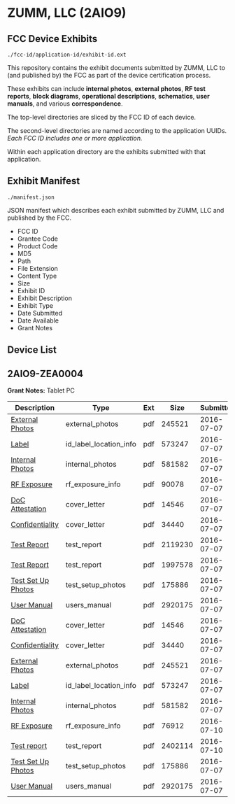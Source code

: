 # ZUMM, LLC (2AIO9)
## FCC Device Exhibits

```
./fcc-id/application-id/exhibit-id.ext
```

This repository contains the exhibit documents submitted by ZUMM, LLC to (and published by) the FCC as part of the device certification process.

These exhibits can include **internal photos**, **external photos**, **RF test reports**, **block diagrams**, **operational descriptions**, **schematics**, **user manuals**, and various **correspondence**.

The top-level directories are sliced by the FCC ID of each device.

The second-level directories are named according to the application UUIDs. *Each FCC ID includes one or more application.*

Within each application directory are the exhibits submitted with that application. 

## Exhibit Manifest

```
./manifest.json
```

JSON manifest which describes each exhibit submitted by ZUMM, LLC and published by the FCC.

- FCC ID
- Grantee Code
- Product Code
- MD5
- Path
- File Extension
- Content Type
- Size
- Exhibit ID
- Exhibit Description
- Exhibit Type
- Date Submitted
- Date Available
- Grant Notes

## Device List
## 2AIO9-ZEA0004
**Grant Notes:** Tablet PC

| Description | Type | Ext | Size | Submitted | Available |
| ----------- | ---- | --- | ---- | --------- | --------- |
| [External Photos](2AIO9-ZEA0004/5e79a03423e7666601753db4b61418f0/3054424.pdf) | external_photos | pdf | 245521 | 2016-07-07 | 2016-07-10 |
| [Label](2AIO9-ZEA0004/5e79a03423e7666601753db4b61418f0/3054426.pdf) | id_label_location_info | pdf | 573247 | 2016-07-07 | 2016-07-10 |
| [Internal Photos](2AIO9-ZEA0004/5e79a03423e7666601753db4b61418f0/3054425.pdf) | internal_photos | pdf | 581582 | 2016-07-07 | 2016-07-10 |
| [RF Exposure](2AIO9-ZEA0004/5e79a03423e7666601753db4b61418f0/3054480.pdf) | rf_exposure_info | pdf | 90078 | 2016-07-07 | 2016-07-10 |
| [DoC Attestation](2AIO9-ZEA0004/5e79a03423e7666601753db4b61418f0/3054422.pdf) | cover_letter | pdf | 14546 | 2016-07-07 | 2016-07-10 |
| [Confidentiality](2AIO9-ZEA0004/5e79a03423e7666601753db4b61418f0/3054423.pdf) | cover_letter | pdf | 34440 | 2016-07-07 | 2016-07-10 |
| [Test Report](2AIO9-ZEA0004/5e79a03423e7666601753db4b61418f0/3054478.pdf) | test_report | pdf | 2119230 | 2016-07-07 | 2016-07-10 |
| [Test Report](2AIO9-ZEA0004/5e79a03423e7666601753db4b61418f0/3054479.pdf) | test_report | pdf | 1997578 | 2016-07-07 | 2016-07-10 |
| [Test Set Up Photos](2AIO9-ZEA0004/5e79a03423e7666601753db4b61418f0/3054429.pdf) | test_setup_photos | pdf | 175886 | 2016-07-07 | 2016-07-10 |
| [User Manual](2AIO9-ZEA0004/5e79a03423e7666601753db4b61418f0/3054433.pdf) | users_manual | pdf | 2920175 | 2016-07-07 | 2016-07-10 |
| [DoC Attestation](2AIO9-ZEA0004/9119d724bba6bde96ef35967388ed61b/3054422.pdf) | cover_letter | pdf | 14546 | 2016-07-07 | 2016-07-10 |
| [Confidentiality](2AIO9-ZEA0004/9119d724bba6bde96ef35967388ed61b/3054423.pdf) | cover_letter | pdf | 34440 | 2016-07-07 | 2016-07-10 |
| [External Photos](2AIO9-ZEA0004/9119d724bba6bde96ef35967388ed61b/3054424.pdf) | external_photos | pdf | 245521 | 2016-07-07 | 2016-07-10 |
| [Label](2AIO9-ZEA0004/9119d724bba6bde96ef35967388ed61b/3054426.pdf) | id_label_location_info | pdf | 573247 | 2016-07-07 | 2016-07-10 |
| [Internal Photos](2AIO9-ZEA0004/9119d724bba6bde96ef35967388ed61b/3054425.pdf) | internal_photos | pdf | 581582 | 2016-07-07 | 2016-07-10 |
| [RF Exposure](2AIO9-ZEA0004/9119d724bba6bde96ef35967388ed61b/3057093.pdf) | rf_exposure_info | pdf | 76912 | 2016-07-10 | 2016-07-10 |
| [Test report](2AIO9-ZEA0004/9119d724bba6bde96ef35967388ed61b/3057094.pdf) | test_report | pdf | 2402114 | 2016-07-10 | 2016-07-10 |
| [Test Set Up Photos](2AIO9-ZEA0004/9119d724bba6bde96ef35967388ed61b/3054429.pdf) | test_setup_photos | pdf | 175886 | 2016-07-07 | 2016-07-10 |
| [User Manual](2AIO9-ZEA0004/9119d724bba6bde96ef35967388ed61b/3054433.pdf) | users_manual | pdf | 2920175 | 2016-07-07 | 2016-07-10 |
